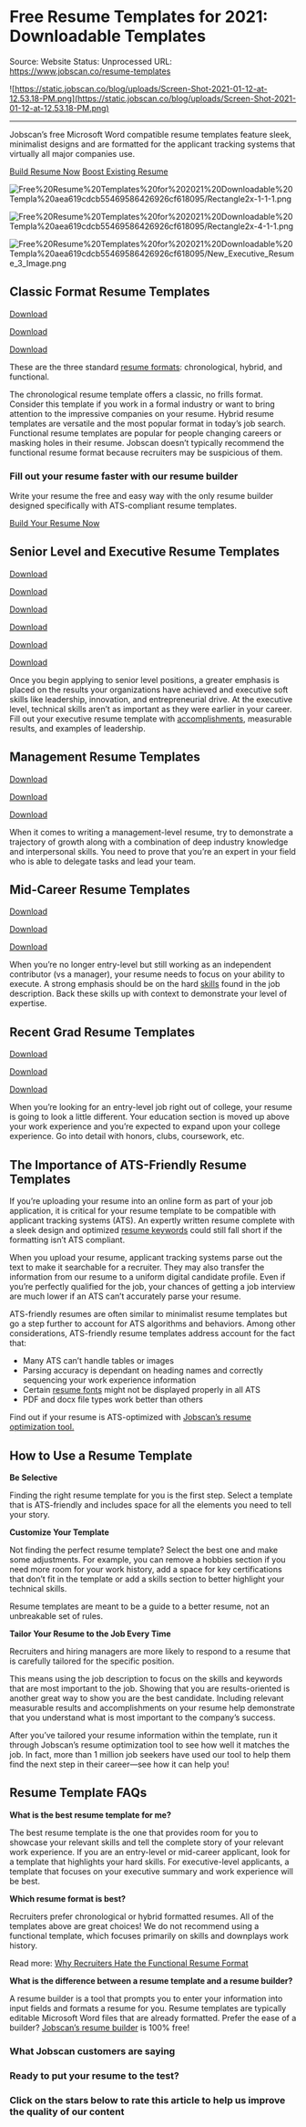 # Free Resume Templates for 2021: Downloadable Templates

Source: Website
Status: Unprocessed
URL: https://www.jobscan.co/resume-templates

![https://static.jobscan.co/blog/uploads/Screen-Shot-2021-01-12-at-12.53.18-PM.png](https://static.jobscan.co/blog/uploads/Screen-Shot-2021-01-12-at-12.53.18-PM.png)

---

Jobscan’s free Microsoft Word compatible resume templates feature sleek, minimalist designs and are formatted for the applicant tracking systems that virtually all major companies use.

[Build Resume Now](https://www.jobscan.co/rb/start) [Boost Existing Resume](https://www.jobscan.co/#getstartedwithscan)

![Free%20Resume%20Templates%20for%202021%20Downloadable%20Templa%20aea619cdcb55469586426926cf618095/Rectangle2x-1-1-1.png](Free%20Resume%20Templates%20for%202021%20Downloadable%20Templa%20aea619cdcb55469586426926cf618095/Rectangle2x-1-1-1.png)

![Free%20Resume%20Templates%20for%202021%20Downloadable%20Templa%20aea619cdcb55469586426926cf618095/Rectangle2x-4-1-1.png](Free%20Resume%20Templates%20for%202021%20Downloadable%20Templa%20aea619cdcb55469586426926cf618095/Rectangle2x-4-1-1.png)

![Free%20Resume%20Templates%20for%202021%20Downloadable%20Templa%20aea619cdcb55469586426926cf618095/New_Executive_Resume_3_Image.png](Free%20Resume%20Templates%20for%202021%20Downloadable%20Templa%20aea619cdcb55469586426926cf618095/New_Executive_Resume_3_Image.png)

## Classic Format Resume Templates

  [Download](https://static.jobscan.co/blog/uploads/MidLevel_Resume_Template_5.docx)

  [Download](https://static.jobscan.co/blog/uploads/New_Hybrid_Resume-1.docx)

  [Download](https://static.jobscan.co/blog/uploads/Classic_3_Functional-1.docx)

These are the three standard [resume formats](https://www.jobscan.co/resume-formats): chronological, hybrid, and functional.

The chronological resume template offers a classic, no frills format. Consider this template if you work in a formal industry or want to bring attention to the impressive companies on your resume. Hybrid resume templates are versatile and the most popular format in today’s job search. Functional resume templates are popular for people changing careers or masking holes in their resume. Jobscan doesn’t typically recommend the functional resume format because recruiters may be suspicious of them.

### Fill out your resume faster with our resume builder

Write your resume the free and easy way with the only resume builder designed specifically with ATS-compliant resume templates.

[Build Your Resume Now](https://www.jobscan.co/rb/start)

## Senior Level and Executive Resume Templates

  [Download](https://static.jobscan.co/blog/uploads/New_Executive_Resume_2.docx)

  [Download](https://static.jobscan.co/blog/uploads/Executive_Resume_5.docx)

  [Download](https://static.jobscan.co/blog/uploads/Executive_Resume_4.docx)

  [Download](https://static.jobscan.co/blog/uploads/New_Executive_Resume_3.docx)

  [Download](https://static.jobscan.co/blog/uploads/Executive_Resume_1.docx)

  [Download](https://static.jobscan.co/blog/uploads/New_Executive_Resume_1-1.docx)

Once you begin applying to senior level positions, a greater emphasis is placed on the results your organizations have achieved and executive soft skills like leadership, innovation, and entrepreneurial drive. At the executive level, technical skills aren’t as important as they were earlier in your career. Fill out your executive resume template with [accomplishments](https://www.jobscan.co/blog/resume-accomplishments-examples/), measurable results, and examples of leadership.

## Management Resume Templates

  [Download](https://static.jobscan.co/blog/uploads/New_Management_Resume_2-2.docx)

  [Download](https://static.jobscan.co/blog/uploads/Management_Resume_2.docx)

  [Download](https://static.jobscan.co/blog/uploads/New_Management_Resume_1.docx)

When it comes to writing a management-level resume, try to demonstrate a trajectory of growth along with a combination of deep industry knowledge and interpersonal skills. You need to prove that you’re an expert in your field who is able to delegate tasks and lead your team.

## Mid-Career Resume Templates

  [Download](https://static.jobscan.co/blog/uploads/New_MidLevel_Resume_1.docx)

  [Download](https://static.jobscan.co/blog/uploads/MidLevel_Resume_Template_1.docx)

  [Download](https://static.jobscan.co/blog/uploads/New_Management_Resume_2-2.docx)

When you’re no longer entry-level but still working as an independent contributor (vs a manager), your resume needs to focus on your ability to execute. A strong emphasis should be on the hard [skills](https://www.jobscan.co/blog/skills-to-put-on-resume/) found in the job description. Back these skills up with context to demonstrate your level of expertise.

## Recent Grad Resume Templates

  [Download](https://static.jobscan.co/blog/uploads/New_Recent_Grad_Resume_2-1.docx)

  [Download](https://static.jobscan.co/blog/uploads/Recent_Grad_Format_1.docx)

  [Download](https://static.jobscan.co/blog/uploads/New_Recent_Grad_Resume_1.docx)

When you’re looking for an entry-level job right out of college, your resume is going to look a little different. Your education section is moved up above your work experience and you’re expected to expand upon your college experience. Go into detail with honors, clubs, coursework, etc.

## The Importance of ATS-Friendly Resume Templates

If you’re uploading your resume into an online form as part of your job application, it is critical for your resume template to be compatible with applicant tracking systems (ATS). An expertly written resume complete with a sleek design and optimized [resume keywords](https://www.jobscan.co/blog/top-resume-keywords-boost-resume/) could still fall short if the formatting isn’t ATS compliant.

When you upload your resume, applicant tracking systems parse out the text to make it searchable for a recruiter. They may also transfer the information from our resume to a uniform digital candidate profile. Even if you’re perfectly qualified for the job, your chances of getting a job interview are much lower if an ATS can’t accurately parse your resume.

ATS-friendly resumes are often similar to minimalist resume templates but go a step further to account for ATS algorithms and behaviors. Among other considerations, ATS-friendly resume templates address account for the fact that:

- Many ATS can’t handle tables or images
- Parsing accuracy is dependant on heading names and correctly sequencing your work experience information
- Certain [resume fonts](https://www.jobscan.co/blog/best-fonts-resume-ats-recruiter/) might not be displayed properly in all ATS
- PDF and docx file types work better than others

Find out if your resume is ATS-optimized with [Jobscan’s resume optimization tool.](https://www.jobscan.co/register)

## How to Use a Resume Template

**Be Selective**

Finding the right resume template for you is the first step. Select a template that is ATS-friendly and includes space for all the elements you need to tell your story.

**Customize Your Template**

Not finding the perfect resume template? Select the best one and make some adjustments. For example, you can remove a hobbies section if you need more room for your work history, add a space for key certifications that don’t fit in the template or add a skills section to better highlight your technical skills.

Resume templates are meant to be a guide to a better resume, not an unbreakable set of rules.

**Tailor Your Resume to the Job Every Time**

Recruiters and hiring managers are more likely to respond to a resume that is carefully tailored for the specific position.

This means using the job description to focus on the skills and keywords that are most important to the job. Showing that you are results-oriented is another great way to show you are the best candidate. Including relevant measurable results and accomplishments on your resume help demonstrate that you understand what is most important to the company’s success.

After you’ve tailored your resume information within the template, run it through Jobscan’s resume optimization tool to see how well it matches the job. In fact, more than 1 million job seekers have used our tool to help them find the next step in their career—see how it can help you!

## Resume Template FAQs

**What is the best resume template for me?**

The best resume template is the one that provides room for you to showcase your relevant skills and tell the complete story of your relevant work experience. If you are an entry-level or mid-career applicant, look for a template that highlights your hard skills. For executive-level applicants, a template that focuses on your executive summary and work experience will be best.

**Which resume format is best?**

Recruiters prefer chronological or hybrid formatted resumes. All of the templates above are great choices! We do not recommend using a functional template, which focuses primarily on skills and downplays work history.

Read more: [Why Recruiters Hate the Functional Resume Format](https://www.jobscan.co/blog/recruiters-functional-resume-format/)

**What is the difference between a resume template and a resume builder?**

A resume builder is a tool that prompts you to enter your information into input fields and formats a resume for you. Resume templates are typically editable Microsoft Word files that are already formatted. Prefer the ease of a builder? [Jobscan’s resume builder](https://www.jobscan.co/resume-builder) is 100% free!

### What Jobscan customers are saying

### Ready to put your resume to the test?

### Click on the stars below to rate this article to help us improve the quality of our content